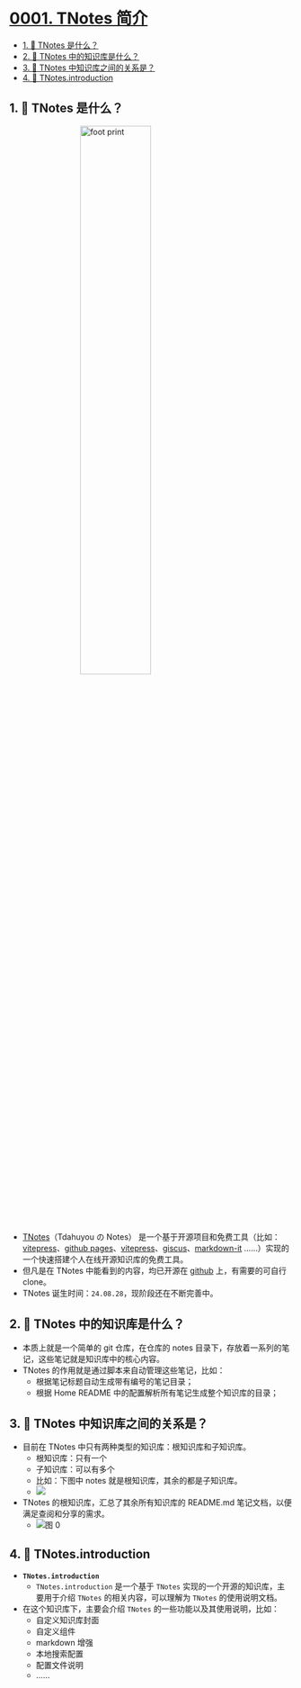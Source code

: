 # [0001. TNotes 简介](https://github.com/tnotesjs/TNotes.introduction/tree/main/notes/0001.%20TNotes%20%E7%AE%80%E4%BB%8B)

<!-- region:toc -->

- [1. 🤔 TNotes 是什么？](#1--tnotes-是什么)
- [2. 🤔 TNotes 中的知识库是什么？](#2--tnotes-中的知识库是什么)
- [3. 🤔 TNotes 中知识库之间的关系是？](#3--tnotes-中知识库之间的关系是)
- [4. 📒 TNotes.introduction](#4--tnotesintroduction)

<!-- endregion:toc -->

## 1. 🤔 TNotes 是什么？

<a href="https://tdahuyou.github.io/notes" target="_blank">
  <img src="https://tdahuyou.github.io/TNotes.introduction/logo.png" alt="foot print" title="TNotes logo" style="display: block; margin: auto; width: 50%;" />
</a>

- [TNotes](https://tdahuyou.github.io/notes)（Tdahuyou の Notes） 是一个基于开源项目和免费工具（比如：[vitepress](https://github.com/vuejs/vitepress)、[github pages](https://pages.github.com/)、[vitepress](https://vitepress.dev/)、[giscus](https://giscus.app/zh-CN)、[markdown-it](https://github.com/markdown-it/markdown-it) ……）实现的一个快速搭建个人在线开源知识库的免费工具。
- 但凡是在 TNotes 中能看到的内容，均已开源在 [github](https://github.com/Tdahuyou) 上，有需要的可自行 clone。
- TNotes 诞生时间：`24.08.28`，现阶段还在不断完善中。

## 2. 🤔 TNotes 中的知识库是什么？

- 本质上就是一个简单的 git 仓库，在仓库的 notes 目录下，存放着一系列的笔记，这些笔记就是知识库中的核心内容。
- TNotes 的作用就是通过脚本来自动管理这些笔记，比如：
  - 根据笔记标题自动生成带有编号的笔记目录；
  - 根据 Home README 中的配置解析所有笔记生成整个知识库的目录；

## 3. 🤔 TNotes 中知识库之间的关系是？

- 目前在 TNotes 中只有两种类型的知识库：根知识库和子知识库。
  - 根知识库：只有一个
  - 子知识库：可以有多个
  - 比如：下图中 notes 就是根知识库，其余的都是子知识库。
  - ![](https://cdn.jsdelivr.net/gh/tnotesjs/imgs@main/2025-06-02-12-11-09.png)
- TNotes 的根知识库，汇总了其余所有知识库的 README.md 笔记文档，以便满足查阅和分享的需求。
  - ![图 0](https://cdn.jsdelivr.net/gh/tnotesjs/imgs@main/2025-05-29-00-20-43.png)

## 4. 📒 TNotes.introduction

- **`TNotes.introduction`**
  - `TNotes.introduction` 是一个基于 `TNotes` 实现的一个开源的知识库，主要用于介绍 `TNotes` 的相关内容，可以理解为 `TNotes` 的使用说明文档。
- 在这个知识库下，主要会介绍 `TNotes` 的一些功能以及其使用说明，比如：
  - 自定义知识库封面
  - 自定义组件
  - markdown 增强
  - 本地搜索配置
  - 配置文件说明
  - ……
